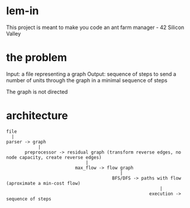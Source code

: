 # lem-in
This project is meant to make you code an ant farm manager - 42 Silicon Valley

# the problem

Input: a file representing a graph
Output: sequence of steps to send a number of units through the graph in a minimal sequence of steps

The graph is not directed

# architecture

```
file
  |
parser -> graph
            |
       preprocessor -> residual graph (transform reverse edges, no node capacity, create reverse edges)
                              |
                          max_flow -> flow graph
                                           |
                                        BFS/DFS -> paths with flow (aproximate a min-cost flow)
                                                          |
                                                      execution -> sequence of steps
```
